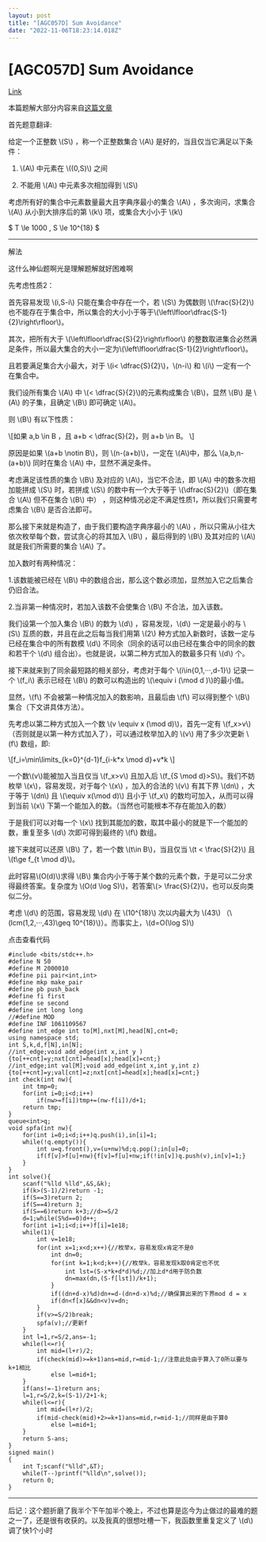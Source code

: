 ```yaml
---
layout: post
title: "[AGC057D] Sum Avoidance"
date: "2022-11-06T18:23:14.018Z"
---
```

\[AGC057D\] Sum Avoidance
=========================

[Link](https://atcoder.jp/contests/agc057/tasks/agc057_d "Link")

本篇题解大部分内容来自[这篇文章](https://4182543731.github.io/post/agc-submit/ "这篇文章")

首先题意翻译:

给定一个正整数 \\(S\\) ，称一个正整数集合 \\(A\\) 是好的，当且仅当它满足以下条件：

1.  \\(A\\) 中元素在 \\((0,S)\\) 之间
    
2.  不能用 \\(A\\) 中元素多次相加得到 \\(S\\)
    

考虑所有好的集合中元素数量最大且字典序最小的集合 \\(A\\) ，多次询问，求集合 \\(A\\) 从小到大排序后的第 \\(k\\) 项，或集合大小小于 \\(k\\)

$ T \\le 1000 , S \\le 10^{18} $

* * *

解法

这什么神仙题啊光是理解题解就好困难啊

先考虑性质2：

首先容易发现 \\(i,S-i\\) 只能在集合中存在一个，若 \\(S\\) 为偶数则 \\(\\frac{S}{2}\\) 也不能存在于集合中，所以集合的大小小于等于\\(\\left\\lfloor\\dfrac{S-1}{2}\\right\\rfloor\\)。

其次，把所有大于 \\(\\left\\lfloor\\dfrac{S}{2}\\right\\rfloor\\) 的整数取进集合必然满足条件，所以最大集合的大小一定为\\(\\left\\lfloor\\dfrac{S-1}{2}\\right\\rfloor\\)。

且若要满足集合大小最大，对于 \\(i< \\dfrac{S}{2}\\)，\\(n-i\\) 和 \\(i\\) 一定有一个在集合中。

我们设所有集合 \\(A\\) 中 \\(< \\dfrac{S}{2}\\)的元素构成集合 \\(B\\)，显然 \\(B\\) 是 \\(A\\) 的子集，且确定 \\(B\\) 即可确定 \\(A\\)。

则 \\(B\\) 有以下性质：

\\\[如果 a,b \\in B ，且 a+b < \\dfrac{S}{2}，则 a+b \\in B。 \\\]

原因是如果 \\(a+b \\notin B\\)，则 \\(n-(a+b)\\)，一定在 \\(A\\)中，那么 \\(a,b,n-(a+b)\\) 同时在集合 \\(A\\) 中，显然不满足条件。

考虑满足该性质的集合 \\(B\\) 及对应的 \\(A\\)，当它不合法，即 \\(A\\) 中的数多次相加能拼成 \\(S\\) 时，若拼成 \\(S\\) 的数中有一个大于等于 \\(\\dfrac{S}{2}\\)（即在集合 \\(A\\) 但不在集合 \\(B\\) 中） ，则这种情况必定不满足性质1，所以我们只需要考虑集合 \\(B\\) 是否合法即可。

那么接下来就是构造了，由于我们要构造字典序最小的 \\(A\\) ，所以只需从小往大依次枚举每个数，尝试贪心的将其加入 \\(B\\) ，最后得到的 \\(B\\) 及其对应的 \\(A\\) 就是我们所需要的集合 \\(A\\) 了。

加入数时有两种情况：

1.该数能被已经在 \\(B\\) 中的数组合出，那么这个数必须加，显然加入它之后集合仍旧合法。

2.当非第一种情况时，若加入该数不会使集合 \\(B\\) 不合法，加入该数。

我们设第一个加入集合 \\(B\\) 的数为 \\(d\\) ，容易发现，\\(d\\) 一定是最小的与 \\(S\\) 互质的数，并且在此之后每当我们用第 \\(2\\) 种方式加入新数时，该数一定与已经在集合中的所有数模 \\(d\\) 不同余（同余的话可以由已经在集合中的同余的数和若干个 \\(d\\) 组合出）。也就是说，以第二种方式加入的数最多只有 \\(d\\) 个。

接下来就来到了同余最短路的相关部分，考虑对于每个 \\(i\\in{0,1,···,d-1}\\) 记录一个 \\(f\_i\\) 表示已经在 \\(B\\) 的数可以构造出的 \\(\\equiv i (\\mod d )\\)的最小值。

显然，\\(f\\) 不会被第一种情况加入的数影响，且最后由 \\(f\\) 可以得到整个 \\(B\\) 集合（下文讲具体方法）。

先考虑以第二种方式加入一个数 \\(v \\equiv x (\\mod d)\\)，首先一定有 \\(f\_x>v\\) （否则就是以第一种方式加入了），可以通过枚举加入的 \\(v\\) 用了多少次更新 \\(f\\) 数组，即:

\\\[f\_i=\\min\\limits\_{k=0}^{d-1}f\_{i-k\*x \\mod d}+v\*k \\\]

一个数\\(v\\)能被加入当且仅当 \\(f\_x>v\\) 且加入后 \\(f\_{S \\mod d}>S\\)。我们不妨枚举 \\(x\\)，容易发现，对于每个 \\(x\\) ，加入的合法的 \\(v\\) 有其下界 \\(dn\\) ，大于等于 \\(dn\\) 且 \\(\\equiv x(\\mod d)\\) 且小于 \\(f\_x\\) 的数均可加入，从而可以得到当前 \\(x\\) 下第一个能加入的数。（当然也可能根本不存在能加入的数）

于是我们可以对每一个 \\(x\\) 找到其能加的数，取其中最小的就是下一个能加的数，重复至多 \\(d\\) 次即可得到最终的 \\(f\\) 数组。

接下来就可以还原 \\(B\\) 了，若一个数 \\(t\\in B\\)，当且仅当 \\(t < \\frac{S}{2}\\) 且 \\(t\\ge f\_{t \\mod d}\\)。

此时容易\\(O(d)\\)求得 \\(B\\) 集合内小于等于某个数的元素个数，于是可以二分求得最终答案。复杂度为 \\(O(d \\log S)\\)，若答案\\(> \\frac{S}{2}\\)，也可以反向类似二分。

考虑 \\(d\\) 的范围，容易发现 \\(d\\) 在 \\(10^{18}\\) 次以内最大为 \\(43\\) （\\(lcm(1,2,···,43)\\geq 10^{18}\\)）。而事实上，\\(d=O(\\log S)\\)

点击查看代码

    #include <bits/stdc++.h>
    #define N 50
    #define M 2000010
    #define pii pair<int,int>
    #define mkp make_pair
    #define pb push_back
    #define fi first
    #define se second
    #define int long long
    //#define MOD
    #define INF 1061109567
    #define int_edge int to[M],nxt[M],head[N],cnt=0;
    using namespace std;
    int S,k,d,f[N],in[N];
    //int_edge;void add_edge(int x,int y ){to[++cnt]=y;nxt[cnt]=head[x];head[x]=cnt;}
    //int_edge;int val[M];void add_edge(int x,int y,int z){to[++cnt]=y;val[cnt]=z;nxt[cnt]=head[x];head[x]=cnt;}
    int check(int nw){
    	int tmp=0;
    	for(int i=0;i<d;i++)
    		if(nw>=f[i])tmp+=(nw-f[i])/d+1;
    	return tmp; 
    }
    queue<int>q;
    void spfa(int nw){
    	for(int i=0;i<d;i++)q.push(i),in[i]=1;
    	while(!q.empty()){
    		int u=q.front(),v=(u+nw)%d;q.pop();in[u]=0;
    		if(f[v]>f[u]+nw){f[v]=f[u]+nw;if(!in[v])q.push(v),in[v]=1;}
    	}
    }
    int solve(){
    	scanf("%lld %lld",&S,&k);
    	if(k>(S-1)/2)return -1;
    	if(S==3)return 2;
    	if(S==4)return 3;
    	if(S==6)return k+3;//d>=S/2
    	d=1;while(S%d==0)d++;
    	for(int i=1;i<d;i++)f[i]=1e18;
    	while(1){
    		int v=1e18;
    		for(int x=1;x<d;x++){//枚举x，容易发现x肯定不是0
    			int dn=0;
    			for(int k=1;k<d;k++){//枚举k，容易发现k取0肯定也不优
    				int lst=(S-x*k+d*d)%d;//加上d*d用于防负数
    				dn=max(dn,(S-f[lst])/k+1);
    			}
    			if((dn+d-x)%d)dn+=d-(dn+d-x)%d;//确保算出来的下界mod d = x
    			if(dn<f[x]&&dn<v)v=dn;
    		}
    		if(v>=S/2)break;
    		spfa(v);//更新f
    	}
    	int l=1,r=S/2,ans=-1;
    	while(l<=r){
    		int mid=(l+r)/2;
    		if(check(mid)>=k+1)ans=mid,r=mid-1;//注意此处由于算入了0所以要与k+1相比
    			else l=mid+1;
    	}
    	if(ans!=-1)return ans;
    	l=1,r=S/2,k=(S-1)/2+1-k;
    	while(l<=r){
    		int mid=(l+r)/2;
    		if(mid-check(mid)+2>=k+1)ans=mid,r=mid-1;//同样是由于算0
    			else l=mid+1;
    	}
    	return S-ans;
    }
    signed main()
    {
    	int T;scanf("%lld",&T);
    	while(T--)printf("%lld\n",solve());
    	return 0;
    }

* * *

后记：这个题折磨了我半个下午加半个晚上，不过也算是迄今为止做过的最难的题之一了，还是很有收获的。以及我真的很想吐槽一下，我函数里重复定义了 \\(d\\) 调了快1个小时